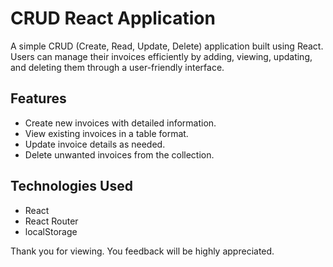 # CRUD React Application

A simple CRUD (Create, Read, Update, Delete) application built using React. Users can manage their invoices efficiently by adding, viewing, updating, and deleting them through a user-friendly interface.

## Features
- Create new invoices with detailed information.
- View existing invoices in a table format.
- Update invoice details as needed.
- Delete unwanted invoices from the collection.

## Technologies Used
- React
- React Router
- localStorage

Thank you for viewing. You feedback will be highly appreciated.
